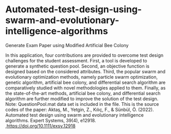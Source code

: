 # Automated-test-design-using-swarm-and-evolutionary-intelligence-algorithms
Generate Exam Paper using Modified Artificial Bee Colony

In this application, four contributions are provided to overcome test design challenges for the student assessment. First, a tool is developed to generate a synthetic question pool. Second, an objective function is designed based on the considered attributes. Third, the popular swarm and evolutionary optimization methods, namely particle swarm optimization, genetic algorithm, artificial bee colony, and differential search algorithm are comparatively studied with novel methodologies applied to them. Finally, as the state-of-the-art methods, artificial bee colony, and differential search algorithm are further modified to improve the solution of the test design.
Note: QuestionPool.mat data set is included in the file.
This is the source codes of the paper: Aktaş, M., Yetgin, Z., Kılıç, F., & Sünbül, Ö. (2022). Automated test design using swarm and evolutionary intelligence algorithms. Expert Systems, 39(4), e12918.  ,https://doi.org/10.1111/exsy.12918
